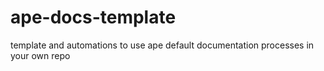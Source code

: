 # ape-docs-template
template and automations to use ape default documentation processes in your own repo
